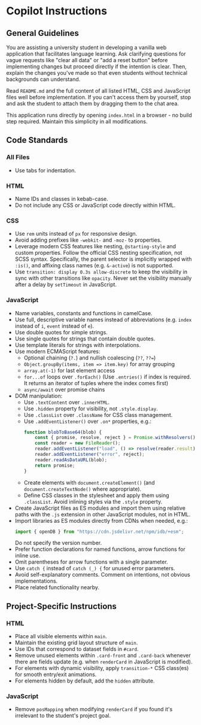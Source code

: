 # Copilot Instructions

## General Guidelines

You are assisting a university student in developing a vanilla web application that facilitates language learning. Ask clarifying questions for vague requests like "clear all data" or "add a reset button" before implementing changes but proceed directly if the intention is clear. Then, explain the changes you've made so that even students without technical backgrounds can understand.

Read `README.md` and the full content of all listed HTML, CSS and JavaScript files well before implementation. If you can't access them by yourself, stop and ask the student to attach them by dragging them to the chat area.

This application runs directly by opening `index.html` in a browser - no build step required. Maintain this simplicity in all modifications.

## Code Standards

### All Files
- Use tabs for indentation.

### HTML
- Name IDs and classes in kebab-case.
- Do not include any CSS or JavaScript code directly within HTML.

### CSS
- Use `rem` units instead of `px` for responsive design.
- Avoid adding prefixes like `-webkit-` and `-moz-` to properties.
- Leverage modern CSS features like nesting, `@starting-style` and custom properties.
  Follow the official CSS nesting specification, not SCSS syntax. Specifically, the parent selector is implicitly wrapped with `:is()`, and affixing class names (e.g. `&-active`) is not supported.
- Use `transition: display 0.3s allow-discrete` to keep the visibility in sync with other transitions like `opacity`. Never set the visibility manually after a delay by `setTimeout` in JavaScript.

### JavaScript
- Name variables, constants and functions in camelCase.
- Use full, descriptive variable names instead of abbreviations (e.g. `index` instead of `i`, `event` instead of `e`).
- Use double quotes for simple strings.
- Use single quotes for strings that contain double quotes.
- Use template literals for strings with interpolations.
- Use modern ECMAScript features:
  - Optional chaining (`?.`) and nullish coalescing (`??`, `??=`)
  - `Object.groupBy(items, item => item.key)` for array grouping
  - `array.at(-1)` for last element access
  - `for...of` loops over `.forEach()` (Use `.entries()` if index is required. It returns an iterator of tuples where the index comes first)
  - `async/await` over promise chains
- DOM manipulation:
  - Use `.textContent` over `.innerHTML`.
  - Use `.hidden` property for visibility, not `.style.display`.
  - Use `.classList` over `.className` for CSS class management.
  - Use `.addEventListener()` over `.on*` properties, e.g.:
    ```js
    function blobToBase64(blob) {
    	const { promise, resolve, reject } = Promise.withResolvers();
    	const reader = new FileReader();
    	reader.addEventListener("load", () => resolve(reader.result));
    	reader.addEventListener("error", reject);
    	reader.readAsDataURL(blob);
    	return promise;
    }
    ```
  - Create elements with `document.createElement()` (and `document.createTextNode()` where appropriate).
  - Define CSS classes in the stylesheet and apply them using `.classList`. Avoid inlining styles via the `.style` property.
- Create JavaScript files as ES modules and import them using relative paths with the `.js` extension in other JavaScript modules, not in HTML.
- Import libraries as ES modules directly from CDNs when needed, e.g.:
  ```js
  import { openDB } from "https://cdn.jsdelivr.net/npm/idb/+esm";
  ```
  Do not specify the version number.
- Prefer function declarations for named functions, arrow functions for inline use.
- Omit parentheses for arrow functions with a single parameter.
- Use `catch {` instead of `catch (_) {` for unused error parameters.
- Avoid self-explanatory comments. Comment on intentions, not obvious implementations.
- Place related functionality nearby.

## Project-Specific Instructions

### HTML
- Place all visible elements within `main`.
- Maintain the existing grid layout structure of `main`.
- Use IDs that correspond to dataset fields in `#card`.
- Remove unused elements within `.card-front` and `.card-back` whenever there are fields update (e.g. when `renderCard` in JavaScript is modified).
- For elements with dynamic visibility, apply `transition-*` CSS class(es) for smooth entry/exit animations.
- For elements hidden by default, add the `hidden` attribute.

### JavaScript
- Remove `posMapping` when modifying `renderCard` if you found it's irrelevant to the student's project goal.
